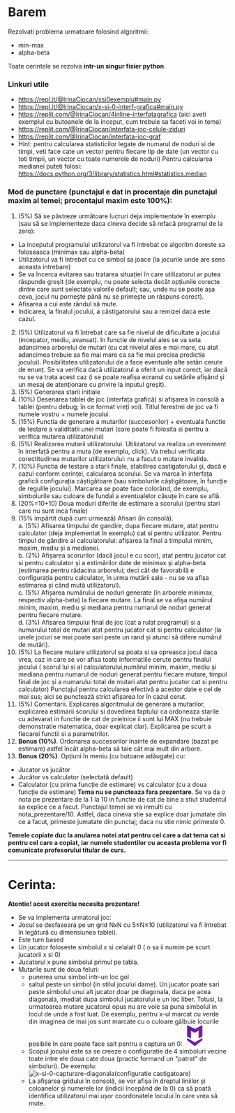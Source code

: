 # Barem

Rezolvati problema urmatoare folosind algoritmii:

 - min-max
 - alpha-beta

Toate cerintele se rezolva **intr-un singur fisier python**.

### Linkuri utile

- https://repl.it/@IrinaCiocan/xsi0exemplu#main.py
- https://repl.it/@IrinaCiocan/x-si-0-interf-grafica#main.py
- https://replit.com/@IrinaCiocan/4inline-interfatagrafica (aici aveti exemplul cu butoanele de la inceput, cum trebuie sa faceti voi in tema)
- https://replit.com/@IrinaCiocan/interfata-joc-celule-ziduri
- https://replit.com/@IrinaCiocan/interfata-joc-graf
- Hint: pentru calcularea statisticilor legate de numarul de noduri si de timpi, veti face cate un vector pentru fiecare tip de date (un vector cu toti timpii, un vector cu toate numerele de noduri) Pentru calcularea medianei puteti folosi: https://docs.python.org/3/library/statistics.html#statistics.median

### **Mod de punctare** (punctajul e dat in procentaje din punctajul maxim al temei; procentajul maxim este 100%):

1. (5%) Să se păstreze următoare lucruri deja implementate în exemplu (sau să se implementeze daca cineva decide să refacă programul de la zero):
  - La inceputul programului utilizatorul va fi intrebat ce algoritm doreste sa foloseasca (minimax sau alpha-beta)
  - Utilizatorul va fi întrebat cu ce simbol sa joace (la jocurile unde are sens aceasta intrebare)
  - Se va încerca evitarea sau tratarea situației în care utilizatorul ar putea răspunde greșit (de exemplu, nu poate selecta decât opțiunile corecte dintre care sunt selectate valorile default; sau, unde nu se poate așa ceva, jocul nu pornește până nu se primește un răspuns corect).
  - Afisarea a cui este rândul să mute.
  - Indicarea, la finalul jocului, a câstigatorului sau a remizei daca este cazul.
2. (5%) Utilizatorul va fi întrebat care sa fie nivelul de dificultate a jocului (incepator, mediu, avansat). In functie de nivelul ales se va seta adancimea arborelui de mutari (cu cat nivelul ales e mai mare, cu atat adancimea trebuie sa fie mai mare ca sa fie mai precisa predictia jocului). Posibilitatea utilizatorului de a face eventuale alte setări cerute de enunț. Se va verifica dacă utilizatorul a oferit un input corect, iar dacă nu se va trata acest caz (i se poate reafișa ecranul cu setările afișând și un mesaj de atenționare cu privire la inputul greșit).
3. (5%) Generarea starii initiale
4. (10%) Desenarea tablei de joc (interfața grafică) si afișarea în consolă a tablei (pentru debug; în ce format vreți voi). Titlul ferestrei de joc va fi numele vostru + numele jocului.
5. (15%) Functia de generare a mutarilor (succesorilor) + eventuala functie de testare a validitatii unei mutari (care poate fi folosita si pentru a verifica mutarea utilizatorului)
6. (5%) Realizarea mutarii utilizatorului. Utilizatorul va realiza un eveniment în interfață pentru a muta (de exemplu, click). Va trebui verificata corectitudinea mutarilor utilizatorului: nu a facut o mutare invalida.
7. (10%) Functia de testare a starii finale, stabilirea castigatorului și, dacă e cazul conform cerinței, calcularea scorului. Se va marca în interfața grafică configurația câștigătoare (sau simbolurile câștigătoare, în funcție de regulile jocului). Marcarea se poate face colorând, de exemplu, simbolurile sau culoare de fundal a eventualelor căsuțe în care se află.
8. (20%=10+10) Doua moduri diferite de estimare a scorului (pentru stari care nu sunt inca finale)
9. (15% impărtit după cum urmează) Afisari (în consolă).<br>
  a. (5%) Afisarea timpului de gandire, dupa fiecare mutare, atat pentru calculator (deja implementat în exemplu) cat si pentru utilizator. Pentru timpul de găndire al calculatorului: afișarea la final a timpului minim, maxim, mediu și a medianei.<br>
  b. (2%) Afișarea scorurilor (dacă jocul e cu scor), atat pentru jucator cat si pentru calculator și a estimărilor date de minimax și alpha-beta (estimarea pentru rădacina arborelui; deci cât de favorabilă e configurația pentru calculator, în urma mutării sale - nu se va afișa estimarea și când mută utilizatorul).<br>
  c. (5%) Afișarea numărului de noduri generate (în arborele minimax, respectiv alpha-beta) la fiecare mutare. La final se va afișa numărul minim, maxim, mediu și mediana pentru numarul de noduri generat pentru fiecare mutare.<br>
  d. (3%) Afisarea timpului final de joc (cat a rulat programul) si a numarului total de mutari atat pentru jucator cat si pentru calculator (la unele jocuri se mai poate sari peste un rand și atunci să difere numărul de mutări).
10. (5%) La fiecare mutare utilizatorul sa poata si sa opreasca jocul daca vrea, caz in care se vor afisa toate informațiile cerute pentru finalul jocului ( scorul lui si al calculatorului,numărul minim, maxim, mediu și mediana pentru numarul de noduri generat pentru fiecare mutare, timpul final de joc și a numarului total de mutari atat pentru jucator cat si pentru calculator) Punctajul pentru calcularea efectivă a acestor date e cel de mai sus; aici se punctează strict afișarea lor în cazul cerut.
11. (5%) Comentarii. Explicarea algoritmului de generare a mutarilor, explicarea estimarii scorului si dovedirea faptului ca ordoneaza starile cu adevarat in functie de cat de prielnice ii sunt lui MAX (nu trebuie demonstratie matematica, doar explicat clar). Explicarea pe scurt a fiecarei functii si a parametrilor.
12. **Bonus (10%)**. Ordonarea succesorilor înainte de expandare (bazat pe estimare) astfel încât alpha-beta să taie cât mai mult din arbore.
13. **Bonus (20%)**. Opțiuni în meniu (cu butoane adăugate) cu:
  - Jucator vs jucător
  - Jucător vs calculator (selectată default)
  - Calculator (cu prima funcție de estimare) vs calculator (cu a doua funcție de estimare)
**Tema nu se puncteaza fara prezentare**. Se va da o nota pe prezentare de la 1 la 10 in functie de cat de bine a stiut studentul sa explice ce a facut. Punctajul temei se va inmulti cu nota_prezentare/10. Astfel, daca cineva stie sa explice doar jumatate din ce a facut, primeste jumatate din punctaj; daca nu stie nimic primeste 0.

**Temele copiate duc la anularea notei atat pentru cel care a dat tema cat si pentru cel care a copiat, iar numele studentilor cu aceasta problema vor fi comunicate profesorului titular de curs.**

------------

# Cerinta:

**Atentie! acest exercitiu necesita prezentare!**
- Se va implementa urmatorul joc:
- Jocul se desfasoara pe un grid NxN cu 5≤N≤10 (utilizatorul va fi întrebat în legătură cu dimensiunea tablei).
- Este turn based
- Un jucator foloseste simbolul x si celalalt 0 ( o sa ii numim pe scurt jucatorii x si 0)
- Jucatorul x pune simbolul primul pe tabla.
- Mutarile sunt de doua feluri:
  - punerea unui simbol intr-un loc gol
  - saltul peste un simbol (in stilul jocului dame). Un jucator poate sari peste simbolul unui alt jucator doar pe diagonala, daca pe acea diagonala, imediat dupa simbolul jucatorului e un loc liber. Totusi, la urmatoarea mutare jucatorul opus nu are voie sa puna simbolul in locul de unde a fost luat. De exemplu, pentru x-ul marcat cu verde din imaginea de mai jos sunt marcate cu o culoare gălbuie locurile posibile în care poate face salt pentru a captura un 0: ![alt text](https://github.com/adam-p/markdown-here/raw/master/src/common/images/icon48.png "Logo Title Text 1")
  - Scopul jocului este sa se creeze o configuratie de 4 simboluri vecine toate intre ele doua cate doua (practic formand un "patrat" de simboluri). De exemplu: ![x-si-0-capturare-diagonala(configuratie castigatoare)](http://www.irinaciocan.ro/inteligenta_artificiala/imagini/exercitii/ex-jocuri-exemple-modificate/x-si-0-capturare-diagonala(capturari%20posibile).png "x-si-0-capturare-diagonala(configuratie castigatoare)")
  - La afișarea gridului în consolă, se vor afișa în dreptul liniilor și coloanelor și numerele lor (indicii începând de la 0) ca să poată identifica utilizatorul mai ușor coordonatele locului în care vrea să mute.
